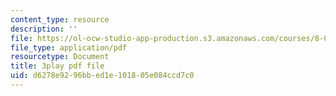 ```yaml
---
content_type: resource
description: ''
file: https://ol-ocw-studio-app-production.s3.amazonaws.com/courses/8-04-quantum-physics-i-spring-2013/d6278e9296bbed1e101805e084ccd7c0_lMFgfqRZYoc.pdf
file_type: application/pdf
resourcetype: Document
title: 3play pdf file
uid: d6278e92-96bb-ed1e-1018-05e084ccd7c0
---
```


